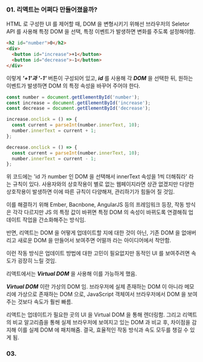 ### 01. 리액트는 어쩌다 만들어졌을까?

HTML 로 구성한 UI 를 제어할 때, DOM 을 변형시키기 위해선 브라우저의 Seletor API 를 사용해 특정 DOM 을 선택, 특정 이벤트가 발생하면 변화를 주도록 설정해야함.

~~~html
<h2 id="number">0</h2>
<div>
  <button id="increase">+1</button>
  <button id="decrease">-1</button>
</div>
~~~

이렇게 ***'+1'과 '-1'*** 버튼이 구성되어 있고, ***id*** 를 사용해 각 ***DOM*** 을 선택한 뒤, 원하는 이벤트가 발생하면 DOM 의 특정 속성을 바꾸어 주어야 한다.

~~~javascript
const number = document.getElementById('number');
const increase = document.getElementById('increase');
const decrease = document.getElementById('decrease');

increase.onclick = () => {
  const current = parseInt(number.innerText, 10);
  number.innerText = current + 1;
};

decrease.onclick = () => {
  const current = parseInt(number.innerText, 10);
  number.innerText = current - 1;
};
~~~

위 코드에는 'id 가 number 인 DOM 을 선택해서 innerText 속성을 1씩 더해줘라' 라는 규칙이 있다. 
사용자와의 상호작용이 별로 없는 웹페이지라면 상관 없겠지만 다양한 상호작용이 발생하면 이에 따른 규칙이 다양해져, 관리하기가 힘들어 질 것임.

이를 해결하기 위해 Ember, Bacnbone, AngularJS 등의 프레임워크 등장, 작동 방식은 각각 다르지만 JS 의 특정 값이 바뀌면 특정 DOM 의 속성이 바뀌도록 연결해줘 업데이트 작업을 간소화해주는 방식임.

반면, 리액트는 DOM 을 어떻게 업데이트할 지에 대한 것이 아닌, 기존 DOM 을 없애버리고 새로운 DOM 을 만들어서 보여주면 어떨까 라는 아이디어에서 착안함. 

이런 작동 방식은 업데이트 방법에 대한 고민이 필요없지만 동적인 UI 를 보여주려면 속도가 굉장히 느릴 것임. 

리액트에서는 ***Virtual DOM*** 을 사용해 이를 가능하게 했음. 

***Virtual DOM*** 이란 가상의 DOM 임. 브라우저에 실제 존재하는 DOM 이 아니라 메모리에 가상으로 존재하는 DOM 으로, JavaScript 객체여서 브라우저에서 DOM 을 보여주는 것보다 속도가 훨씬 빠름. 

리액트는 업데이트가 필요한 곳의 UI 을 Virtual DOM 을 통해 렌더링함. 그리고 리액트의 비교 알고리즘을 통해 실제 브라우저에 보여지고 있는 DOM 과 비교 후, 차이점을 감지해 이를 실제 DOM 에 패치해줌. 결국, 효율적인 작동 방식과 속도 모두를 챙길 수 있게 됨.

### 03. 